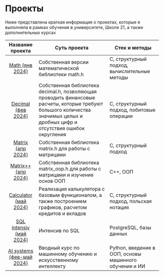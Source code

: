 # Проекты
Ниже представлена краткая информация о проектах, которые я выполняла в рамках обучения в университете, Школе 21, а также дополнительных курсах

| Название проекта              | Суть проекта       | Стек и методы |
|:-----------------------------:|--------------------|-------|
| [Math (янв 2024)](_math)       | Собственная версии математической библиотеки math.h | С, структурный подход, вычислительные методы   |
| [Decimal (фев 2024)](_decimal) | Собственная библиотека decimal.h, позволяющая проводить финансовые расчеты, которые требуют большого количества значимых целых и дробных цифр и отсутствия ошибок округления | С, структурный подход, побитовые операции |
| [Matrix (апр 2024)](_matrix)            | Собственная библиотека matrix.h для работы с матрицами         |    С, структурный подход |
| [Matrix++ (апр 2024)](_matrix++)        | Собственная библиотека matrix_oop.h для работы с матрицами и изучение основ ООП         |    С++, ООП |
| [Calculator (май 2024)](_calculator)    | Реализация калькулятора с базовым функционалом, а также построением графиков, расчетом кредитов и вкладов         |    С, структурный подход, польская нотация |
| [SQL intensiv (май 2024)](_sql_intensiv)| Интенсив по SQL         |    PostgreSQL, базы данных |
| [AI systems (фев-май 2024)](ai_systems)| Вводный курс по машинному обучению и искусственному интеллекту         |    Python, введение в ООП, основы машинного обучения и ИИ |
